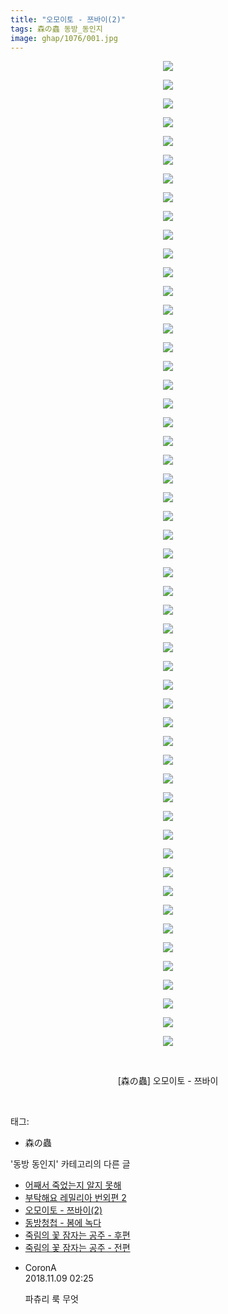 ```yaml
---
title: "오모이토 - 쯔바이(2)"
tags: 森の蟲 동방_동인지
image: ghap/1076/001.jpg
---
```

<div class="article">
<p style="text-align: center; clear: none; float: none;"><img src="{{ site.nasurl }}/ghap/1076/001.jpg"/></p>
<p style="text-align: center; clear: none; float: none;"><img src="{{ site.nasurl }}/ghap/1076/002.jpg"/></p>
<p style="text-align: center; clear: none; float: none;"><img src="{{ site.nasurl }}/ghap/1076/003.jpg"/></p>
<p style="text-align: center; clear: none; float: none;"><img src="{{ site.nasurl }}/ghap/1076/004.jpg"/></p>
<p style="text-align: center; clear: none; float: none;"><img src="{{ site.nasurl }}/ghap/1076/005.jpg"/></p>
<p style="text-align: center; clear: none; float: none;"><img src="{{ site.nasurl }}/ghap/1076/006.jpg"/></p>
<p style="text-align: center; clear: none; float: none;"><img src="{{ site.nasurl }}/ghap/1076/007.jpg"/></p>
<p style="text-align: center; clear: none; float: none;"><img src="{{ site.nasurl }}/ghap/1076/008.jpg"/></p>
<p style="text-align: center; clear: none; float: none;"><img src="{{ site.nasurl }}/ghap/1076/009.jpg"/></p>
<p style="text-align: center; clear: none; float: none;"><img src="{{ site.nasurl }}/ghap/1076/010.jpg"/></p>
<p style="text-align: center; clear: none; float: none;"><img src="{{ site.nasurl }}/ghap/1076/011.jpg"/></p>
<p style="text-align: center; clear: none; float: none;"><img src="{{ site.nasurl }}/ghap/1076/012.jpg"/></p>
<p style="text-align: center; clear: none; float: none;"><img src="{{ site.nasurl }}/ghap/1076/013.jpg"/></p>
<p style="text-align: center; clear: none; float: none;"><img src="{{ site.nasurl }}/ghap/1076/014.jpg"/></p>
<p style="text-align: center; clear: none; float: none;"><img src="{{ site.nasurl }}/ghap/1076/015.jpg"/></p>
<p style="text-align: center; clear: none; float: none;"><img src="{{ site.nasurl }}/ghap/1076/016.jpg"/></p>
<p style="text-align: center; clear: none; float: none;"><img src="{{ site.nasurl }}/ghap/1076/017.jpg"/></p>
<p style="text-align: center; clear: none; float: none;"><img src="{{ site.nasurl }}/ghap/1076/018.jpg"/></p>
<p style="text-align: center; clear: none; float: none;"><img src="{{ site.nasurl }}/ghap/1076/019.jpg"/></p>
<p style="text-align: center; clear: none; float: none;"><img src="{{ site.nasurl }}/ghap/1076/020.jpg"/></p>
<p style="text-align: center; clear: none; float: none;"><img src="{{ site.nasurl }}/ghap/1076/021.jpg"/></p>
<p style="text-align: center; clear: none; float: none;"><img src="{{ site.nasurl }}/ghap/1076/022.jpg"/></p>
<p style="text-align: center; clear: none; float: none;"><img src="{{ site.nasurl }}/ghap/1076/023.jpg"/></p>
<p style="text-align: center; clear: none; float: none;"><img src="{{ site.nasurl }}/ghap/1076/024.jpg"/></p>
<p style="text-align: center; clear: none; float: none;"><img src="{{ site.nasurl }}/ghap/1076/025.jpg"/></p>
<p style="text-align: center; clear: none; float: none;"><img src="{{ site.nasurl }}/ghap/1076/026.jpg"/></p>
<p style="text-align: center; clear: none; float: none;"><img src="{{ site.nasurl }}/ghap/1076/027.jpg"/></p>
<p style="text-align: center; clear: none; float: none;"><img src="{{ site.nasurl }}/ghap/1076/028.jpg"/></p>
<p style="text-align: center; clear: none; float: none;"><img src="{{ site.nasurl }}/ghap/1076/029.jpg"/></p>
<p style="text-align: center; clear: none; float: none;"><img src="{{ site.nasurl }}/ghap/1076/030.jpg"/></p>
<p style="text-align: center; clear: none; float: none;"><img src="{{ site.nasurl }}/ghap/1076/031.jpg"/></p>
<p style="text-align: center; clear: none; float: none;"><img src="{{ site.nasurl }}/ghap/1076/032.jpg"/></p>
<p style="text-align: center; clear: none; float: none;"><img src="{{ site.nasurl }}/ghap/1076/033.jpg"/></p>
<p style="text-align: center; clear: none; float: none;"><img src="{{ site.nasurl }}/ghap/1076/034.jpg"/></p>
<p style="text-align: center; clear: none; float: none;"><img src="{{ site.nasurl }}/ghap/1076/035.jpg"/></p>
<p style="text-align: center; clear: none; float: none;"><img src="{{ site.nasurl }}/ghap/1076/036.jpg"/></p>
<p style="text-align: center; clear: none; float: none;"><img src="{{ site.nasurl }}/ghap/1076/037.jpg"/></p>
<p style="text-align: center; clear: none; float: none;"><img src="{{ site.nasurl }}/ghap/1076/038.jpg"/></p>
<p style="text-align: center; clear: none; float: none;"><img src="{{ site.nasurl }}/ghap/1076/039.jpg"/></p>
<p style="text-align: center; clear: none; float: none;"><img src="{{ site.nasurl }}/ghap/1076/040.jpg"/></p>
<p style="text-align: center; clear: none; float: none;"><img src="{{ site.nasurl }}/ghap/1076/041.jpg"/></p>
<p style="text-align: center; clear: none; float: none;"><img src="{{ site.nasurl }}/ghap/1076/042.jpg"/></p>
<p style="text-align: center; clear: none; float: none;"><img src="{{ site.nasurl }}/ghap/1076/043.jpg"/></p>
<p style="text-align: center; clear: none; float: none;"><img src="{{ site.nasurl }}/ghap/1076/044.jpg"/></p>
<p style="text-align: center; clear: none; float: none;"><img src="{{ site.nasurl }}/ghap/1076/045.jpg"/></p>
<p style="text-align: center; clear: none; float: none;"><img src="{{ site.nasurl }}/ghap/1076/046.jpg"/></p>
<p style="text-align: center; clear: none; float: none;"><img src="{{ site.nasurl }}/ghap/1076/047.jpg"/></p>
<p style="text-align: center; clear: none; float: none;"><img src="{{ site.nasurl }}/ghap/1076/048.jpg"/></p>
<p style="text-align: center; clear: none; float: none;"><img src="{{ site.nasurl }}/ghap/1076/049.jpg"/></p>
<p style="text-align: center; clear: none; float: none;"><img src="{{ site.nasurl }}/ghap/1076/050.jpg"/></p>
<p style="text-align: center; clear: none; float: none;"><img src="{{ site.nasurl }}/ghap/1076/051.jpg"/></p>
<p style="text-align: center; clear: none; float: none;"><img src="{{ site.nasurl }}/ghap/1076/052.jpg"/></p>
<p style="text-align: center; clear: none; float: none;"><img src="{{ site.nasurl }}/ghap/1076/053.jpg"/></p>
<p style="text-align: center; clear: none; float: none;"><br/></p>
<p style="text-align: center; clear: none; float: none;">[森の蟲] 오모이토 - 쯔바이</p>
<p><br/></p>
</div><div class="tagTrail">
<p>태그: </p>
<ul>
<li>森の蟲</li>
</ul>
</div><div class="another">
<p>'동방 동인지' 카테고리의 다른 글</p>
<ul>
<li><a href="/2016-07-24-ghap_1078">어째서 죽었는지 알지 못해</a></li>
<li><a href="/2016-07-24-ghap_1077">부탁해요 레밀리아 번외편 2</a></li>
<li><a href="/2016-07-24-ghap_1076">오모이토 - 쯔바이(2)</a></li>
<li><a href="/2016-07-24-ghap_1075">동방청첩 - 봄에 녹다</a></li>
<li><a href="/2016-07-24-ghap_1074">죽림의 꽃 잠자는 공주 - 후편</a></li>
<li><a href="/2016-07-24-ghap_1073">죽림의 꽃 잠자는 공주 - 전편</a></li>
</ul>
</div><div class="cb_module cb_fluid">
<div class="cb_wrt cb_profile">
<div class="comment">
<ul>
<li class="cb_thumb_off" id="comment15370197">
<div class="cb_comment_area">
<div class="cb_info_area">
<div class="cb_section">
<span class="cb_nick_name">CoronA</span>
</div>
<div class="cb_section">
<span class="cb_date">2018.11.09 02:25 </span>
</div>
</div>
<div class="cb_dsc_comment">
<p class="cb_dsc">
											파츄리 룩 무엇
										</p>
</div>
</div></li>
</ul>
</div>
</div><!-- commentList close -->
</div>